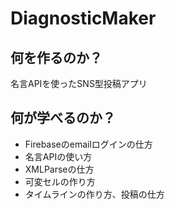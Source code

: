 # DiagnosticMaker

## 何を作るのか？
名言APIを使ったSNS型投稿アプリ

## 何が学べるのか？
* Firebaseのemailログインの仕方
* 名言APIの使い方
* XMLParseの仕方
* 可変セルの作り方
* タイムラインの作り方、投稿の仕方

